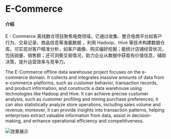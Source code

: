 # E-Commerce

#### 介绍
E - Commerce 离线数仓项目聚焦电商领域。它通过收集、整合电商平台如客户行为、交易记录、商品信息等海量数据 ，利用 Hadoop、Hive 等技术构建数据仓库。可实现对客户精准分析，如客户画像、购买偏好挖掘；能统计店铺经营状况，包括销量、销售额；还可洞察交易情况，助力企业从数据中获取有价值信息，辅助决策，提升运营效率与竞争力。

The E-Commerce offline data warehouse project focuses on the e-commerce domain. It collects and integrates massive amounts of data from e-commerce platforms, such as customer behavior, transaction records, and product information, and constructs a data warehouse using technologies like Hadoop and Hive. It can achieve precise customer analysis, such as customer profiling and mining purchase preferences; it can also statistically analyze store operations, including sales volume and revenue; moreover, it can provide insights into transaction patterns, helping enterprises extract valuable information from data, assist in decision-making, and enhance operational efficiency and competitiveness.

![效果展示](https://cdn.jsdelivr.net/gh/Frimiku/picture_cloud/FineShow3.png)
